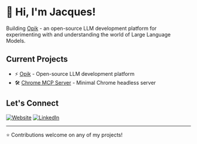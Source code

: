 # 👋 Hi, I'm Jacques!

Building [Opik](https://github.com/comet-ml/opik) - an open-source LLM development platform for experimenting with and understanding the world of Large Language Models.

## Current Projects

- ⚡ [Opik](https://github.com/comet-ml/opik) - Open-source LLM development platform
- 🛠️ [Chrome MCP Server](https://github.com/jverre/chrome-mcp-server) - Minimal Chrome headless server

## Let's Connect

[![Website](https://img.shields.io/badge/Website-000000?style=for-the-badge&logo=About.me&logoColor=white)](https://jacquesverre.com)
[![LinkedIn](https://img.shields.io/badge/LinkedIn-0077B5?style=for-the-badge&logo=linkedin&logoColor=white)](https://linkedin.com/in/jacques-verré-27a4965b)

---
⭐ Contributions welcome on any of my projects!
